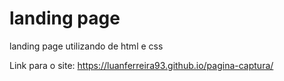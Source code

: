 # landing page
landing page utilizando de html e css

Link para o site:
https://luanferreira93.github.io/pagina-captura/
